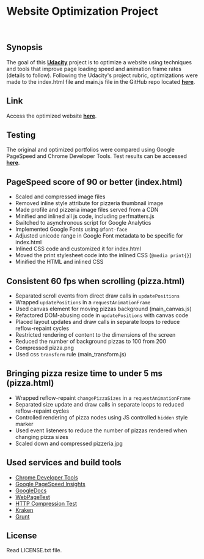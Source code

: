 Website Optimization Project
===
<br>

Synopsis
---
The goal of this **[Udacity](https://www.udacity.com/)** project is to optimize a website using techniques and tools that improve page loading speed and animation frame rates (details to follow). Following the Udacity's project rubric, optimizations were made to the index.html file and main.js file in the GitHub repo located **[here](https://github.com/udacity/frontend-nanodegree-mobile-portfolio)**.


Link
---
Access the optimized website **[here](http://genkibit.github.io/udacity-fend-website-optimization/)**.


Testing
---
The original and optimized portfolios were compared using Google PageSpeed and Chrome Developer Tools. Test results can be accessed **[here](https://drive.google.com/file/d/0B9fvKmX-nM0UQUZjZTlhSFVpQnc/view?usp=sharing)**.


PageSpeed score of 90 or better (index.html)
---
+ Scaled and compressed image files
+ Removed inline style attribute for pizzeria thumbnail image
+ Made profile and pizzeria image files served from a CDN
+ Minified and inlined all js code, including perfmatters.js
+ Switched to asynchronous script for Google Analytics
+ Implemented Google Fonts using `@font-face`
+ Adjusted unicode range in Google Font metadata to be specific for index.html
+ Inlined CSS code and customized it for index.html
+ Moved the print stylesheet code into the inlined CSS (`@media print{}`)
+ Minified the HTML and inlined CSS


Consistent 60 fps when scrolling (pizza.html)
---
+ Separated scroll events from direct draw calls in `updatePositions`
+ Wrapped `updatePositions` in a `requestAnimationFrame`
+ Used canvas element for moving pizzas background (main_canvas.js)
+ Refactored DOM-abusing code in `updatePositions` with canvas code
+ Placed layout updates and draw calls in separate loops to reduce reflow-repaint cycles
+ Restricted rendering of content to the dimensions of the screen
+ Reduced the number of background pizzas to 100 from 200
+ Compressed pizza.png
+ Used css `transform` rule (main_transform.js)


Bringing pizza resize time to under 5 ms (pizza.html)
---
+ Wrapped reflow-repaint `changePizzaSizes` in a `requestAnimationFrame`
+ Separated size update and draw calls in separate loops to reduced reflow-repaint cycles
+ Controlled rendering of pizza nodes using  JS controlled `hidden` style marker
+ Used event listeners to reduce the number of pizzas rendered when changing pizza sizes
+ Scaled down and compressed pizzeria.jpg


Used services and build tools
---
+ [Chrome Developer Tools](https://developer.chrome.com/home/devtools-pillar)
+ [Google PageSpeed Insights](https://developers.google.com/speed/pagespeed/insights/)
+ [GoogleDocs](https://www.google.com/docs/about/)
+ [WebPageTest](http://www.webpagetest.org/)
+ [HTTP Compression Test](http://www.whatsmyip.org/http-compression-test/)
+ [Kraken](https://kraken.io/)
+ [Grunt](http://gruntjs.com/)


License
---
Read LICENSE.txt file.